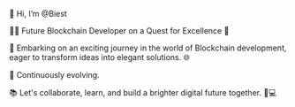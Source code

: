 👋 Hi, I’m @Biest

👨‍💻 Future Blockchain Developer on a Quest for Excellence 🌟

🚀 Embarking on an exciting journey in the world of Blockchain development, eager to transform ideas into elegant solutions. 🌐

🌱 Continuously evolving.

📚 Let's collaborate, learn, and build a brighter digital future together. 🤝💻


<!---
Biest-apt/Biest-apt is a ✨ special ✨ repository because its `README.md` (this file) appears on your GitHub profile.
You can click the Preview link to take a look at your changes.
--->
